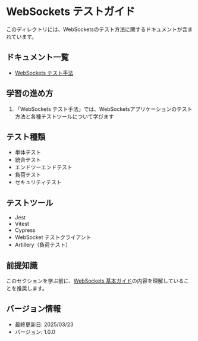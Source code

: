 # WebSockets テストガイド

このディレクトリには、WebSocketsのテスト方法に関するドキュメントが含まれています。

## ドキュメント一覧

- [WebSockets テスト手法](./01-websockets-testing.md)

## 学習の進め方

1. 「WebSockets テスト手法」では、WebSocketsアプリケーションのテスト方法と各種テストツールについて学びます

## テスト種類

- 単体テスト
- 統合テスト
- エンドツーエンドテスト
- 負荷テスト
- セキュリティテスト

## テストツール

- Jest
- Vitest
- Cypress
- WebSocket テストクライアント
- Artillery（負荷テスト）

## 前提知識

このセクションを学ぶ前に、[WebSockets 基本ガイド](../basics/)の内容を理解していることを推奨します。

## バージョン情報
- 最終更新日: 2025/03/23
- バージョン: 1.0.0
